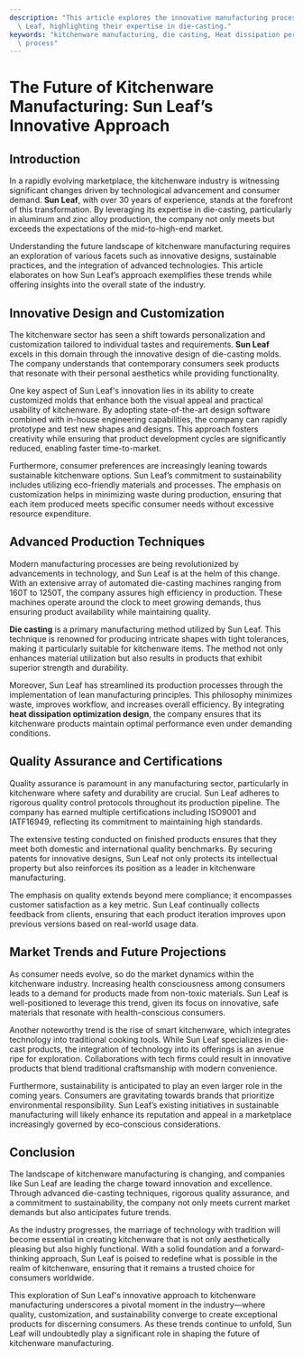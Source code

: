 ```yaml
---
description: "This article explores the innovative manufacturing processes in kitchenware by Sun\
  \ Leaf, highlighting their expertise in die-casting."
keywords: "kitchenware manufacturing, die casting, Heat dissipation performance, Die casting\
  \ process"
---
```

# The Future of Kitchenware Manufacturing: Sun Leaf’s Innovative Approach

## Introduction

In a rapidly evolving marketplace, the kitchenware industry is witnessing significant changes driven by technological advancement and consumer demand. **Sun Leaf**, with over 30 years of experience, stands at the forefront of this transformation. By leveraging its expertise in die-casting, particularly in aluminum and zinc alloy production, the company not only meets but exceeds the expectations of the mid-to-high-end market.

Understanding the future landscape of kitchenware manufacturing requires an exploration of various facets such as innovative designs, sustainable practices, and the integration of advanced technologies. This article elaborates on how Sun Leaf’s approach exemplifies these trends while offering insights into the overall state of the industry.

## Innovative Design and Customization

The kitchenware sector has seen a shift towards personalization and customization tailored to individual tastes and requirements. **Sun Leaf** excels in this domain through the innovative design of die-casting molds. The company understands that contemporary consumers seek products that resonate with their personal aesthetics while providing functionality.

One key aspect of Sun Leaf's innovation lies in its ability to create customized molds that enhance both the visual appeal and practical usability of kitchenware. By adopting state-of-the-art design software combined with in-house engineering capabilities, the company can rapidly prototype and test new shapes and designs. This approach fosters creativity while ensuring that product development cycles are significantly reduced, enabling faster time-to-market.

Furthermore, consumer preferences are increasingly leaning towards sustainable kitchenware options. Sun Leaf’s commitment to sustainability includes utilizing eco-friendly materials and processes. The emphasis on customization helps in minimizing waste during production, ensuring that each item produced meets specific consumer needs without excessive resource expenditure.

## Advanced Production Techniques

Modern manufacturing processes are being revolutionized by advancements in technology, and Sun Leaf is at the helm of this change. With an extensive array of automated die-casting machines ranging from 160T to 1250T, the company assures high efficiency in production. These machines operate around the clock to meet growing demands, thus ensuring product availability while maintaining quality.

**Die casting** is a primary manufacturing method utilized by Sun Leaf. This technique is renowned for producing intricate shapes with tight tolerances, making it particularly suitable for kitchenware items. The method not only enhances material utilization but also results in products that exhibit superior strength and durability.

Moreover, Sun Leaf has streamlined its production processes through the implementation of lean manufacturing principles. This philosophy minimizes waste, improves workflow, and increases overall efficiency. By integrating **heat dissipation optimization design**, the company ensures that its kitchenware products maintain optimal performance even under demanding conditions.

## Quality Assurance and Certifications

Quality assurance is paramount in any manufacturing sector, particularly in kitchenware where safety and durability are crucial. Sun Leaf adheres to rigorous quality control protocols throughout its production pipeline. The company has earned multiple certifications including ISO9001 and IATF16949, reflecting its commitment to maintaining high standards.

The extensive testing conducted on finished products ensures that they meet both domestic and international quality benchmarks. By securing patents for innovative designs, Sun Leaf not only protects its intellectual property but also reinforces its position as a leader in kitchenware manufacturing.

The emphasis on quality extends beyond mere compliance; it encompasses customer satisfaction as a key metric. Sun Leaf continually collects feedback from clients, ensuring that each product iteration improves upon previous versions based on real-world usage data.

## Market Trends and Future Projections

As consumer needs evolve, so do the market dynamics within the kitchenware industry. Increasing health consciousness among consumers leads to a demand for products made from non-toxic materials. Sun Leaf is well-positioned to leverage this trend, given its focus on innovative, safe materials that resonate with health-conscious consumers.

Another noteworthy trend is the rise of smart kitchenware, which integrates technology into traditional cooking tools. While Sun Leaf specializes in die-cast products, the integration of technology into its offerings is an avenue ripe for exploration. Collaborations with tech firms could result in innovative products that blend traditional craftsmanship with modern convenience.

Furthermore, sustainability is anticipated to play an even larger role in the coming years. Consumers are gravitating towards brands that prioritize environmental responsibility. Sun Leaf’s existing initiatives in sustainable manufacturing will likely enhance its reputation and appeal in a marketplace increasingly governed by eco-conscious considerations.

## Conclusion

The landscape of kitchenware manufacturing is changing, and companies like Sun Leaf are leading the charge toward innovation and excellence. Through advanced die-casting techniques, rigorous quality assurance, and a commitment to sustainability, the company not only meets current market demands but also anticipates future trends. 

As the industry progresses, the marriage of technology with tradition will become essential in creating kitchenware that is not only aesthetically pleasing but also highly functional. With a solid foundation and a forward-thinking approach, Sun Leaf is poised to redefine what is possible in the realm of kitchenware, ensuring that it remains a trusted choice for consumers worldwide.

This exploration of Sun Leaf's innovative approach to kitchenware manufacturing underscores a pivotal moment in the industry—where quality, customization, and sustainability converge to create exceptional products for discerning consumers. As these trends continue to unfold, Sun Leaf will undoubtedly play a significant role in shaping the future of kitchenware manufacturing.
